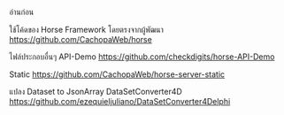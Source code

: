 อ่านก่อน


ใช้โค้ดของ Horse Framework 
โดยตรงจากผู้พัฒนา
https://github.com/CachopaWeb/horse


ไฟล์ประกอบอื่นๆ
API-Demo
https://github.com/checkdigits/horse-API-Demo

Static
https://github.com/CachopaWeb/horse-server-static


แปลง Dataset to JsonArray
DataSetConverter4D
https://github.com/ezequieljuliano/DataSetConverter4Delphi
